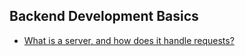 ## Backend Development Basics

  - [What is a server, and how does it handle requests?](https://github.com/BekCodingAddict/Back-End/blob/master/Interview-Questions/Basics/Questions/Server-and-how-does-it-handle-requests.md)
